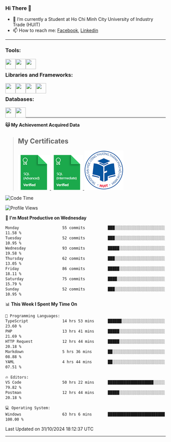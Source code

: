 <!--### <p>Hi There ! <img src="https://media.giphy.com/media/hvRJCLFzcasrR4ia7z/giphy.gif" width="25"></p>-->
<!-- [![Typing SVG](https://readme-typing-svg.herokuapp.com/?font=Roboto&color=016EEA&size=60&center=true&vCenter=true&width=900&height=100&lines=Hi+there!+%F0%9F%91%8B;I'm+Nguyễn+Hữu+Đại;I'm+a+Backend+Engineer.;Nice+to+Meet+You+!!!...)](https://github.com/dainguyen1809) -->

### Hi There 👋

- 🏫 I’m currently a Student at Ho Chi Minh City University of Industry Trade (HUIT) 
- 📫 How to reach me: [Facebook], [Linkedin]
<!-- - 🫀 Hobby: I love to see the scenery and flowers 🌸 -->
---

### Tools:
<img align='left' height="32" width="32" src="https://cdn.jsdelivr.net/npm/simple-icons@4.8.0/icons/visualstudiocode.svg" />
<img align='left' height="32" width="32" src="https://cdn.jsdelivr.net/npm/simple-icons@4.8.0/icons/postman.svg" />
 <img align='left' height="32" width="32" src="https://cdn.jsdelivr.net/npm/simple-icons@4.8.0/icons/docker.svg" /> 
<!-- <img align='left' height="32" width="32" src="https://cdn.jsdelivr.net/npm/simple-icons@4.8.0/icons/jenkins.svg" /> -->
<br>

### Libraries and Frameworks:

<img align='left' height="32" width="32" src="https://cdn.jsdelivr.net/npm/simple-icons@4.8.0/icons/dot-net.svg" />
<img align='left' height="32" width="32" src="https://cdn.jsdelivr.net/npm/simple-icons@4.8.0/icons/laravel.svg" />
<!-- <img align='left' height="32" width="32" src="https://cdn.jsdelivr.net/npm/simple-icons@4.8.0/icons/express.svg" /> -->
<img align='left' height="32" width="32" src="https://cdn.jsdelivr.net/npm/simple-icons@4.8.0/icons/react.svg" />
<img align='left' height="32" width="32" src="https://cdn.jsdelivr.net/npm/simple-icons@4.8.0/icons/jquery.svg" />
<br>

### Databases:

<img align='left' height="32" width="32" src="https://cdn.jsdelivr.net/npm/simple-icons@4.8.0/icons/mysql.svg" />
<img align='left' height="32" width="32" src="https://cdn.jsdelivr.net/npm/simple-icons@4.8.0/icons/mongodb.svg" />
<br>

<!--
### Github Stats
![Top Langs](https://github-readme-stats.vercel.app/api/top-langs/?username=dainguyen1809&theme=onedark&show&hide=html,scss,CSS,hack,vue,blade)
![Anurag's GitHub stats](https://github-readme-stats.vercel.app/api?username=dainguyen1809&theme=nightowl&show_icons=true&hide=contribs,stars)
 >![Top Langs](https://github-readme-stats.vercel.app/api/top-langs/?username=dainguyen1809&hide_progress=true) -->
---
**🐱 My Achievement Acquired Data** 
>## My Certificates
>
><a href="Skills%20Certification/sql_advanced%20certificate.png">
>    <img src="Skills Certification/sql_advanced_skill.png" alt="sql advanced skill"/>
></a>
><a href="Skills%20Certification/sql_intermediate certificate.png">
>    <img src="Skills Certification/sql_intermediate_skill.png" alt="sql intermediate skill"/>
></a>
><a href="Skills%20Certification/huit_certificate certificate.jpg">
>    <img src="Skills Certification/huit_certificate_skill.png" alt="huit certificate skill"/>
></a>

<!--
---

| Projects | Coding Time |
| ------ | ------ |
| [![Readme Card](https://github-readme-stats.vercel.app/api/pin/?username=dainguyen1809&repo=ecommerce_laravel)](https://github.com/dainguyen1809/ecommerce_laravel) | [![wakatime](https://wakatime.com/badge/user/837e5b37-e1f2-4100-8f8f-81c9100a52aa/project/b6b7bb99-34e3-460a-b91c-f1137b0ff2ca.svg)](https://wakatime.com/badge/user/837e5b37-e1f2-4100-8f8f-81c9100a52aa/project/b6b7bb99-34e3-460a-b91c-f1137b0ff2ca) |
-->

<!--START_SECTION:waka-->
![Code Time](http://img.shields.io/badge/Code%20Time-3%2C234%20hrs%207%20mins-blue)

![Profile Views](http://img.shields.io/badge/Profile%20Views-61-blue)

📅 **I'm Most Productive on Wednesday** 

```text
Monday                   55 commits          ███░░░░░░░░░░░░░░░░░░░░░░   11.58 % 
Tuesday                  52 commits          ███░░░░░░░░░░░░░░░░░░░░░░   10.95 % 
Wednesday                93 commits          █████░░░░░░░░░░░░░░░░░░░░   19.58 % 
Thursday                 62 commits          ███░░░░░░░░░░░░░░░░░░░░░░   13.05 % 
Friday                   86 commits          █████░░░░░░░░░░░░░░░░░░░░   18.11 % 
Saturday                 75 commits          ████░░░░░░░░░░░░░░░░░░░░░   15.79 % 
Sunday                   52 commits          ███░░░░░░░░░░░░░░░░░░░░░░   10.95 % 
```


📊 **This Week I Spent My Time On** 

```text
💬 Programming Languages: 
TypeScript               14 hrs 53 mins      ██████░░░░░░░░░░░░░░░░░░░   23.60 % 
PHP                      13 hrs 41 mins      █████░░░░░░░░░░░░░░░░░░░░   21.69 % 
HTTP Request             12 hrs 44 mins      █████░░░░░░░░░░░░░░░░░░░░   20.18 % 
Markdown                 5 hrs 36 mins       ██░░░░░░░░░░░░░░░░░░░░░░░   08.88 % 
YAML                     4 hrs 44 mins       ██░░░░░░░░░░░░░░░░░░░░░░░   07.51 % 

🔥 Editors: 
VS Code                  50 hrs 22 mins      ████████████████████░░░░░   79.82 % 
Postman                  12 hrs 44 mins      █████░░░░░░░░░░░░░░░░░░░░   20.18 % 

💻 Operating System: 
Windows                  63 hrs 6 mins       █████████████████████████   100.00 % 
```


 Last Updated on 31/10/2024 18:12:37 UTC
<!--END_SECTION:waka-->
---
[Instagram]: https://www.instagram.com/dainguyen.dhn/
[Facebook]: https://www.facebook.com/dainguyen.dhn/
[Linkedin]: https://www.linkedin.com/in/dainguyen1809/
